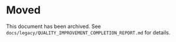 # Moved

This document has been archived. See `docs/legacy/QUALITY_IMPROVEMENT_COMPLETION_REPORT.md` for details.
